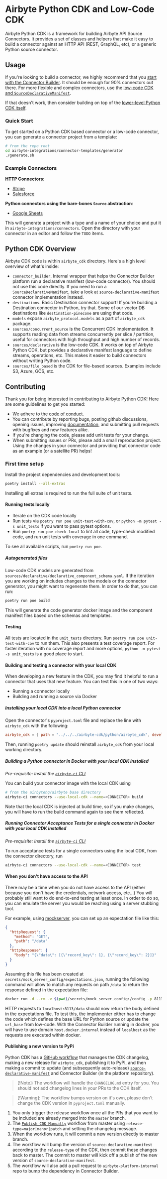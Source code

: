 # Airbyte Python CDK and Low-Code CDK

Airbyte Python CDK is a framework for building Airbyte API Source Connectors. It provides a set of
classes and helpers that make it easy to build a connector against an HTTP API (REST, GraphQL, etc),
or a generic Python source connector.

## Usage

If you're looking to build a connector, we highly recommend that you
[start with the Connector Builder](https://docs.airbyte.com/connector-development/connector-builder-ui/overview).
It should be enough for 90% connectors out there. For more flexible and complex connectors, use the
[low-code CDK and `SourceDeclarativeManifest`](https://docs.airbyte.com/connector-development/config-based/low-code-cdk-overview).

If that doesn't work, then consider building on top of the
[lower-level Python CDK itself](https://docs.airbyte.com/connector-development/cdk-python/).

### Quick Start

To get started on a Python CDK based connector or a low-code connector, you can generate a connector
project from a template:

```bash
# from the repo root
cd airbyte-integrations/connector-templates/generator
./generate.sh
```

### Example Connectors

**HTTP Connectors**:

- [Stripe](https://github.com/airbytehq/airbyte/blob/master/airbyte-integrations/connectors/source-stripe/)
- [Salesforce](https://github.com/airbytehq/airbyte/blob/master/airbyte-integrations/connectors/source-salesforce/)

**Python connectors using the bare-bones `Source` abstraction**:

- [Google Sheets](https://github.com/airbytehq/airbyte/blob/master/airbyte-integrations/connectors/source-google-sheets/google_sheets_source/google_sheets_source.py)

This will generate a project with a type and a name of your choice and put it in
`airbyte-integrations/connectors`. Open the directory with your connector in an editor and follow
the `TODO` items.

## Python CDK Overview

Airbyte CDK code is within `airbyte_cdk` directory. Here's a high level overview of what's inside:

- `connector_builder`. Internal wrapper that helps the Connector Builder platform run a declarative
  manifest (low-code connector). You should not use this code directly. If you need to run a
  `SourceDeclarativeManifest`, take a look at
  [`source-declarative-manifest`](https://github.com/airbytehq/airbyte/tree/master/airbyte-integrations/connectors/source-declarative-manifest)
  connector implementation instead.
- `destinations`. Basic Destination connector support! If you're building a Destination connector in
  Python, try that. Some of our vector DB destinations like `destination-pinecone` are using that
  code.
- `models` expose `airbyte_protocol.models` as a part of `airbyte_cdk` package.
- `sources/concurrent_source` is the Concurrent CDK implementation. It supports reading data from
  streams concurrently per slice / partition, useful for connectors with high throughput and high
  number of records.
- `sources/declarative` is the low-code CDK. It works on top of Airbyte Python CDK, but provides a
  declarative manifest language to define streams, operations, etc. This makes it easier to build
  connectors without writing Python code.
- `sources/file_based` is the CDK for file-based sources. Examples include S3, Azure, GCS, etc.

## Contributing

Thank you for being interested in contributing to Airbyte Python CDK! Here are some guidelines to
get you started:

- We adhere to the [code of conduct](/CODE_OF_CONDUCT.md).
- You can contribute by reporting bugs, posting github discussions, opening issues, improving
  [documentation](/docs/), and submitting pull requests with bugfixes and new features alike.
- If you're changing the code, please add unit tests for your change.
- When submitting issues or PRs, please add a small reproduction project. Using the changes in your
  connector and providing that connector code as an example (or a satellite PR) helps!

### First time setup

Install the project dependencies and development tools:

```bash
poetry install --all-extras
```

Installing all extras is required to run the full suite of unit tests.

#### Running tests locally

- Iterate on the CDK code locally
- Run tests via `poetry run poe unit-test-with-cov`, or `python -m pytest -s unit_tests` if you want
  to pass pytest options.
- Run `poetry run poe check-local` to lint all code, type-check modified code, and run unit tests
  with coverage in one command.

To see all available scripts, run `poetry run poe`.

##### Autogenerated files

Low-code CDK models are generated from `sources/declarative/declarative_component_schema.yaml`. If
the iteration you are working on includes changes to the models or the connector generator, you
might want to regenerate them. In order to do that, you can run:

```bash
poetry run poe build
```

This will generate the code generator docker image and the component manifest files based on the
schemas and templates.

#### Testing

All tests are located in the `unit_tests` directory. Run `poetry run poe unit-test-with-cov` to run
them. This also presents a test coverage report. For faster iteration with no coverage report and
more options, `python -m pytest -s unit_tests` is a good place to start.

#### Building and testing a connector with your local CDK

When developing a new feature in the CDK, you may find it helpful to run a connector that uses that
new feature. You can test this in one of two ways:

- Running a connector locally
- Building and running a source via Docker

##### Installing your local CDK into a local Python connector

Open the connector's `pyproject.toml` file and replace the line with `airbyte_cdk` with the
following:

```toml
airbyte_cdk = { path = "../../../airbyte-cdk/python/airbyte_cdk", develop = true }
```

Then, running `poetry update` should reinstall `airbyte_cdk` from your local working directory.

##### Building a Python connector in Docker with your local CDK installed

_Pre-requisite: Install the
[`airbyte-ci` CLI](https://github.com/airbytehq/airbyte/blob/master/airbyte-ci/connectors/pipelines/README.md)_

You can build your connector image with the local CDK using

```bash
# from the airbytehq/airbyte base directory
airbyte-ci connectors --use-local-cdk --name=<CONNECTOR> build
```

Note that the local CDK is injected at build time, so if you make changes, you will have to run the
build command again to see them reflected.

##### Running Connector Acceptance Tests for a single connector in Docker with your local CDK installed

_Pre-requisite: Install the
[`airbyte-ci` CLI](https://github.com/airbytehq/airbyte/blob/master/airbyte-ci/connectors/pipelines/README.md)_

To run acceptance tests for a single connectors using the local CDK, from the connector directory,
run

```bash
airbyte-ci connectors --use-local-cdk --name=<CONNECTOR> test
```

#### When you don't have access to the API

There may be a time when you do not have access to the API (either because you don't have the
credentials, network access, etc...) You will probably still want to do end-to-end testing at least
once. In order to do so, you can emulate the server you would be reaching using a server stubbing
tool.

For example, using [mockserver](https://www.mock-server.com/), you can set up an expectation file
like this:

```json
{
  "httpRequest": {
    "method": "GET",
    "path": "/data"
  },
  "httpResponse": {
    "body": "{\"data\": [{\"record_key\": 1}, {\"record_key\": 2}]}"
  }
}
```

Assuming this file has been created at `secrets/mock_server_config/expectations.json`, running the
following command will allow to match any requests on path `/data` to return the response defined in
the expectation file:

```bash
docker run -d --rm -v $(pwd)/secrets/mock_server_config:/config -p 8113:8113 --env MOCKSERVER_LOG_LEVEL=TRACE --env MOCKSERVER_SERVER_PORT=8113 --env MOCKSERVER_WATCH_INITIALIZATION_JSON=true --env MOCKSERVER_PERSISTED_EXPECTATIONS_PATH=/config/expectations.json --env MOCKSERVER_INITIALIZATION_JSON_PATH=/config/expectations.json mockserver/mockserver:5.15.0
```

HTTP requests to `localhost:8113/data` should now return the body defined in the expectations file.
To test this, the implementer either has to change the code which defines the base URL for Python
source or update the `url_base` from low-code. With the Connector Builder running in docker, you
will have to use domain `host.docker.internal` instead of `localhost` as the requests are executed
within docker.

#### Publishing a new version to PyPi

Python CDK has a
[GitHub workflow](https://github.com/airbytehq/airbyte/actions/workflows/publish-cdk-command-manually.yml)
that manages the CDK changelog, making a new release for `airbyte_cdk`, publishing it to PyPI, and
then making a commit to update (and subsequently auto-release)
[`source-declarative-manifest`](https://github.com/airbytehq/airbyte/tree/master/airbyte-integrations/connectors/source-declarative-manifest)
and Connector Builder (in the platform repository).

> [!Note]: The workflow will handle the `CHANGELOG.md` entry for you. You should not add changelog
> lines in your PRs to the CDK itself.

> [!Warning]: The workflow bumps version on it's own, please don't change the CDK version in
> `pyproject.toml` manually.

1. You only trigger the release workflow once all the PRs that you want to be included are already
   merged into the `master` branch.
2. The
   [`Publish CDK Manually`](https://github.com/airbytehq/airbyte/actions/workflows/publish-cdk-command-manually.yml)
   workflow from master using `release-type=major|manor|patch` and setting the changelog message.
3. When the workflow runs, it will commit a new version directly to master branch.
4. The workflow will bump the version of `source-declarative-manifest` according to the
   `release-type` of the CDK, then commit these changes back to master. The commit to master will
   kick off a publish of the new version of `source-declarative-manifest`.
5. The workflow will also add a pull request to `airbyte-platform-internal` repo to bump the
   dependency in Connector Builder.
